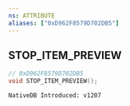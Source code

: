 ```yaml
---
ns: ATTRIBUTE
aliases: ["0xD962F8579D702DB5"]
---
```

## STOP_ITEM_PREVIEW

```c
// 0xD962F8579D702DB5
void STOP_ITEM_PREVIEW();
```

```
NativeDB Introduced: v1207
```


